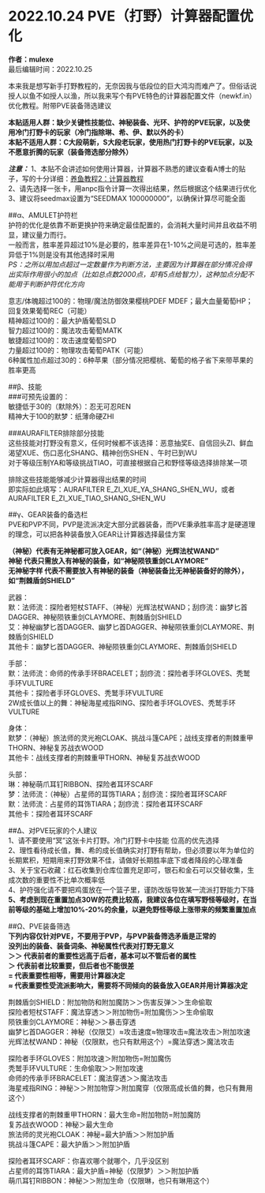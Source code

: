 # 2022.10.24 PVE（打野）计算器配置优化  
**作者：mulexe**   
最后编辑时间：2022.10.25   

本来我是想写新手打野教程的，无奈因我与低段位的巨大鸿沟而难产了。但俗话说授人以鱼不如授人以渔，所以我来写个有PVE特色的计算器配置文件（newkf.in）优化教程。附带PVE装备筛选建议   

**本贴适用人群：缺少关键性技能位、神秘装备、光环、护符的PVE玩家，以及使用冷门打野卡的玩家（冷门指除琳、希、伊、默以外的卡）**    
**本贴不适用人群：C大段萌新，S大段老玩家，使用热门打野卡的PVE玩家，以及不愿意折腾的玩家（装备筛选部分除外）**    

***注意：***
1、本贴不会讲述如何使用计算器，计算器不熟悉的建议查看A博士的贴子，写的十分详细：[养鱼教程2：计算器教程](../aks13652/2.md)     
2、请先选择一张卡，用anpc指令计算一次得出结果，然后根据这个结果进行优化     
3、建议将seedmax设置为“SEEDMAX 100000000”，以确保计算尽可能全面           

##α、AMULET护符栏        
护符的优化是依靠不断更换护符来确定最佳配置的，会消耗大量时间并且收益不明显，建议量力而行。     
一般而言，胜率差异超过10%是必要的，胜率差异在1-10%之间是可选的，胜率差异低于1%则是没有其他选择时采用      
*PS：之所以用加点超过一定数量作为判断方法，主要因为计算器在部分情况会得出实际作用很小的加点（比如总点数2000点，却有5点给智力），这种加点分配不能用于判断护符优化方向*      

意志/体魄超过100的：物理/魔法防御效果樱桃PDEF MDEF；最大血量葡萄HP；回复效果葡萄REC（可能）     
精神超过100的：最大护盾葡萄SLD    
智力超过100的：魔法攻击葡萄MATK    
敏捷超过100的：攻击速度葡萄SPD    
力量超过100的：物理攻击葡萄PATK（可能）    
6种属性加点超过30的：6种苹果（部分情况把樱桃、葡萄的格子省下来带苹果的胜率更高    

##β、技能    
###可预先设置的：    
敏捷低于30的（默除外）：忍无可忍REN    
精神大于100的默梦：纸薄命硬ZHI    

###AURAFILTER排除部分技能    
这些技能对打野没有意义，任何时候都不该选择：恶意抽奖E、自信回头ZI、鲜血渴望XUE、伤口恶化SHANG、精神创伤SHEN 、午时已到WU    
对于等级压制YA和等级挑战TIAO，可直接根据自己和野怪等级选择排除某一项     

排除这些技能能够减少计算器得出结果的时间     
即实际如此填写：AURAFILTER E_ZI_XUE_YA_SHANG_SHEN_WU，或者AURAFILTER E_ZI_XUE_TIAO_SHANG_SHEN_WU    

##γ、GEAR装备的备选栏      
PVE和PVP不同，PVP是流派决定大部分武器装备，而PVE秉承胜率高才是硬道理的理念，可以把各种装备放入GEAR让计算器选择最佳方案     

**（神秘）代表有无神秘都可放入GEAR，如“（神秘）光辉法杖WAND”**     
**神秘 代表只需放入有神秘的装备，如“神秘陨铁重剑CLAYMORE”**    
**无神秘字样 代表不需要放入有神秘的装备（神秘装备比无神秘装备好的除外），如“荆棘盾剑SHIELD”**    
  
武器：    
默：法师流：探险者短杖STAFF、（神秘）光辉法杖WAND；刮痧流：幽梦匕首DAGGER、神秘陨铁重剑CLAYMORE、荆棘盾剑SHIELD   
艾：神秘幽梦匕首DAGGER、幽梦匕首DAGGER、神秘陨铁重剑CLAYMORE、荆棘盾剑SHIELD    
其他卡：幽梦匕首DAGGER、神秘陨铁重剑CLAYMORE、荆棘盾剑SHIELD    

手部：   
默：法师流：命师的传承手环BRACELET；刮痧流：探险者手环GLOVES、秃鹫手环VULTURE   
其他卡：探险者手环GLOVES、秃鹫手环VULTURE   
2W成长值以上的舞：神秘海星戒指RING、探险者手环GLOVES、秃鹫手环VULTURE   
   
身体：   
默梦：（神秘）旅法师的灵光袍CLOAK、挑战斗篷CAPE；战线支撑者的荆棘重甲THORN、神秘复苏战衣WOOD   
其他卡：战线支撑者的荆棘重甲THORN、神秘复苏战衣WOOD   

头部：   
琳：神秘萌爪耳钉RIBBON、探险者耳环SCARF   
梦：法师流：（神秘）占星师的耳饰TIARA；刮痧流：探险者耳环SCARF   
默：法师流：占星师的耳饰TIARA；刮痧流：探险者耳环SCARF   
其他卡：探险者耳环SCARF   

##Δ、对PVE玩家的个人建议    
1、请不要使用“冥”这张卡片打野。冷门打野卡中技能 位高的优先选择    
2、理性看待成长值，舞、希的成长值确实对打野有帮助，但必须要以年为单位的长期累积，短期用来打野效果不佳，请做好长期胜率底下或者降段的心理准备    
3、关于宝石收藏：红石收集到仓库位置充足即可，银石和金石可以交替收集，生成次数的重要性不比单次概率低    
4、护符强化请不要把鸡蛋放在一个篮子里，谨防改版导致某一流派打野能力下降    
**5、考虑到现在重置加点30W的花费比较高，我建议各位在填写野怪等级时，在当前等级的基础上增加10%-20%的余量，以避免野怪等级上涨带来的频繁重置加点**    
  
##Ω、PVE装备筛选   
**下列内容仅针对PVE，不要用于PVP，与PVP装备筛选矛盾是正常的**    
**没列出的装备、装备词条、神秘属性代表对打野无意义**   
**＞＞ 代表前者的重要性远高于后者，基本可以不管后者的属性**   
**＞ 代表前者比较重要，但后者也不能很差**   
**= 代表重要性相等，需要用计算器决定**   
**≈ 代表重要性受流派影响大，需要将不同倾向的装备放入GEAR并用计算器决定**   
  
荆棘盾剑SHIELD：附加物防和附加魔防＞＞伤害反弹＞＞生命偷取   
探险者短杖STAFF：魔法穿透＞＞附加物伤=附加魔伤＞＞生命偷取   
陨铁重剑CLAYMORE：神秘＞＞暴击穿透   
幽梦匕首DAGGER：神秘（仅限艾）≈攻击速度≈物理攻击≈魔法攻击＞附加攻速   
光辉法杖WAND：神秘（仅限默，也只有默用这个）=魔法穿透＞魔法攻击   
   
探险者手环GLOVES：附加攻速＞附加物伤=附加魔伤     
秃鹫手环VULTURE：生命偷取＞＞附加攻速    
命师的传承手环BRACELET：魔法穿透＞＞魔法攻击   
海星戒指RING：神秘＞＞附加物穿＞附加魔穿（仅限高成长值的舞，也只有舞用这个）    
   
战线支撑者的荆棘重甲THORN：最大生命=附加物防=附加魔防    
复苏战衣WOOD：神秘＞最大生命    
旅法师的灵光袍CLOAK：神秘=最大护盾＞＞附加护盾    
挑战斗篷CAPE：最大护盾＞＞附加护盾     
    
探险者耳环SCARF：你喜欢哪个就哪个，几乎没区别    
占星师的耳饰TIARA：最大护盾=神秘（仅限梦）＞＞附加护盾    
萌爪耳钉RIBBON：神秘＞＞附加生命（仅限琳，也只有琳用这个）    
